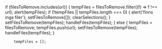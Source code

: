 if (filesToRemove.includes(url)) {
tempFiles = filesToRemove.filter((f) => f !== url);
alert(tempFiles);
if (!tempFiles || tempFiles.length === 0) {
alert('finns inga filer');
setFilesToRemove([]);
clearSelections();
}
setFilesToRemove(tempFiles);
handleFiles(tempFiles);
} else {
tempFiles = filesToRemove;
tempFiles.push(url);
setFilesToRemove(tempFiles);
handleFiles(tempFiles);
}

        tempFiles = [];
